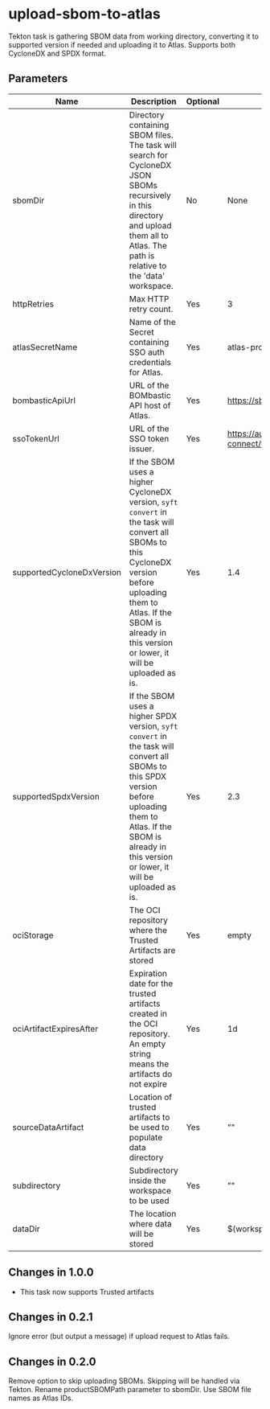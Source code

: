 # upload-sbom-to-atlas
Tekton task is gathering SBOM data from working directory, converting it to supported version if needed and uploading it to Atlas.
Supports both CycloneDX and SPDX format.

## Parameters

| Name                      | Description                                                                                                                                                                                                                          | Optional | Default value                                                                 |
|---------------------------|--------------------------------------------------------------------------------------------------------------------------------------------------------------------------------------------------------------------------------------|----------|-------------------------------------------------------------------------------|
| sbomDir                   | Directory containing SBOM files. The task will search for CycloneDX JSON SBOMs recursively in this directory and upload them all to Atlas. The path is relative to the 'data' workspace.                                             | No       | None                                                                          |
| httpRetries               | Max HTTP retry count.                                                                                                                                                                                                                | Yes      | 3                                                                             |
| atlasSecretName           | Name of the Secret containing SSO auth credentials for Atlas.                                                                                                                                                                        | Yes      | atlas-prod-sso-secret                                                         |
| bombasticApiUrl           | URL of the BOMbastic API host of Atlas.                                                                                                                                                                                              | Yes      | https://sbom.atlas.devshift.net                                               |
| ssoTokenUrl               | URL of the SSO token issuer.                                                                                                                                                                                                         | Yes      | https://auth.redhat.com/auth/realms/EmployeeIDP/protocol/openid-connect/token |
| supportedCycloneDxVersion | If the SBOM uses a higher CycloneDX version, `syft convert` in the task will convert all SBOMs to this CycloneDX version before uploading them to Atlas. If the SBOM is already in this version or lower, it will be uploaded as is. | Yes      | 1.4                                                                           |
| supportedSpdxVersion      | If the SBOM uses a higher SPDX version, `syft convert` in the task will convert all SBOMs to this SPDX version before uploading them to Atlas. If the SBOM is already in this version or lower, it will be uploaded as is.           | Yes      | 2.3                                                                           |
| ociStorage                | The OCI repository where the Trusted Artifacts are stored                                                                                                                                                                            | Yes      | empty                                                                         |
| ociArtifactExpiresAfter   | Expiration date for the trusted artifacts created in the OCI repository. An empty string means the artifacts do not expire                                                                                                           | Yes      | 1d                                                                            |
| sourceDataArtifact        | Location of trusted artifacts to be used to populate data directory                                                                                                                                                                  | Yes      | ""                                                                            |
| subdirectory              | Subdirectory inside the workspace to be used                                                                                                                                                                                         | Yes      | ""                                                                            |
| dataDir                   | The location where data will be stored                                                                                                                                                                                               | Yes      | $(workspaces.data.path)                                                       |

## Changes in 1.0.0
* This task now supports Trusted artifacts

## Changes in 0.2.1
Ignore error (but output a message) if upload request to Atlas fails.

## Changes in 0.2.0
Remove option to skip uploading SBOMs. Skipping will be handled via Tekton.
Rename productSBOMPath parameter to sbomDir. Use SBOM file names as Atlas IDs.
